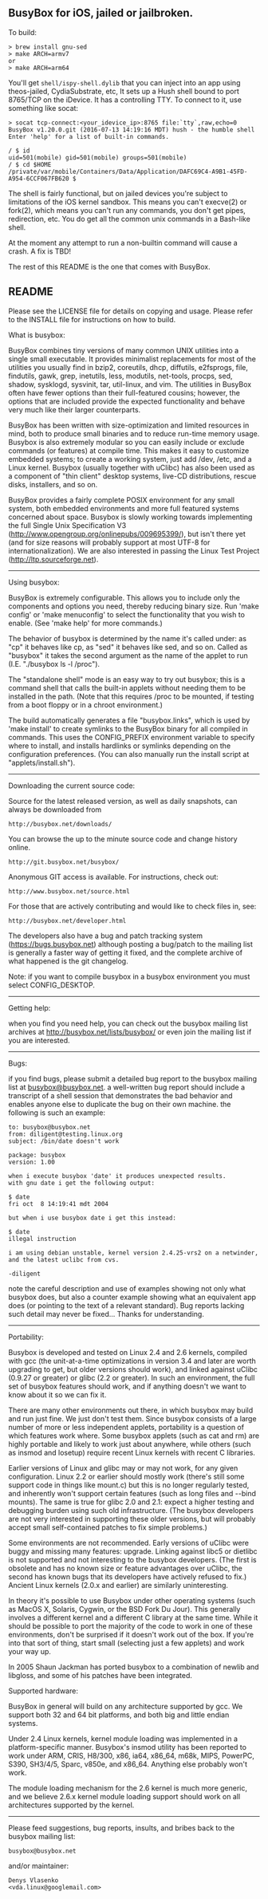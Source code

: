 
BusyBox for iOS, jailed or jailbroken.
--------------------------------------
To build: 

```
> brew install gnu-sed
> make ARCH=armv7
or
> make ARCH=arm64
```

You'll get `shell/ispy-shell.dylib` that you can inject into an app using theos-jailed, CydiaSubstrate, etc, It sets up a Hush shell bound to port 8765/TCP on the iDevice. It has a controlling TTY. To connect to it, use something like socat:

```
> socat tcp-connect:<your_idevice_ip>:8765 file:`tty`,raw,echo=0
BusyBox v1.20.0.git (2016-07-13 14:19:16 MDT) hush - the humble shell
Enter 'help' for a list of built-in commands.

/ $ id
uid=501(mobile) gid=501(mobile) groups=501(mobile)
/ $ cd $HOME
/private/var/mobile/Containers/Data/Application/DAFC69C4-A9B1-45FD-A954-6CCF067FB620 $
```

The shell is fairly functional, but on jailed devices you're subject to limitations of the iOS kernel sandbox. This means you can't execve(2) or fork(2), which means you can't run any commands, you don't get pipes, redirection, etc. You do get all the common unix commands in a Bash-like shell.

At the moment any attempt to run a non-builtin command will cause a crash. A fix is TBD!

The rest of this README is the one that comes with BusyBox.

README
----
Please see the LICENSE file for details on copying and usage.
Please refer to the INSTALL file for instructions on how to build.

What is busybox:

  BusyBox combines tiny versions of many common UNIX utilities into a single
  small executable.  It provides minimalist replacements for most of the
  utilities you usually find in bzip2, coreutils, dhcp, diffutils, e2fsprogs,
  file, findutils, gawk, grep, inetutils, less, modutils, net-tools, procps,
  sed, shadow, sysklogd, sysvinit, tar, util-linux, and vim.  The utilities
  in BusyBox often have fewer options than their full-featured cousins;
  however, the options that are included provide the expected functionality
  and behave very much like their larger counterparts.

  BusyBox has been written with size-optimization and limited resources in
  mind, both to produce small binaries and to reduce run-time memory usage.
  Busybox is also extremely modular so you can easily include or exclude
  commands (or features) at compile time.  This makes it easy to customize
  embedded systems; to create a working system, just add /dev, /etc, and a
  Linux kernel.  Busybox (usually together with uClibc) has also been used as
  a component of "thin client" desktop systems, live-CD distributions, rescue
  disks, installers, and so on.

  BusyBox provides a fairly complete POSIX environment for any small system,
  both embedded environments and more full featured systems concerned about
  space.  Busybox is slowly working towards implementing the full Single Unix
  Specification V3 (http://www.opengroup.org/onlinepubs/009695399/), but isn't
  there yet (and for size reasons will probably support at most UTF-8 for
  internationalization).  We are also interested in passing the Linux Test
  Project (http://ltp.sourceforge.net).

----------------

Using busybox:

  BusyBox is extremely configurable.  This allows you to include only the
  components and options you need, thereby reducing binary size.  Run 'make
  config' or 'make menuconfig' to select the functionality that you wish to
  enable.  (See 'make help' for more commands.)

  The behavior of busybox is determined by the name it's called under: as
  "cp" it behaves like cp, as "sed" it behaves like sed, and so on.  Called
  as "busybox" it takes the second argument as the name of the applet to
  run (I.E. "./busybox ls -l /proc").

  The "standalone shell" mode is an easy way to try out busybox; this is a
  command shell that calls the built-in applets without needing them to be
  installed in the path.  (Note that this requires /proc to be mounted, if
  testing from a boot floppy or in a chroot environment.)

  The build automatically generates a file "busybox.links", which is used by
  'make install' to create symlinks to the BusyBox binary for all compiled in
  commands.  This uses the CONFIG_PREFIX environment variable to specify
  where to install, and installs hardlinks or symlinks depending
  on the configuration preferences.  (You can also manually run
  the install script at "applets/install.sh").

----------------

Downloading the current source code:

  Source for the latest released version, as well as daily snapshots, can always
  be downloaded from

    http://busybox.net/downloads/

  You can browse the up to the minute source code and change history online.

    http://git.busybox.net/busybox/

  Anonymous GIT access is available.  For instructions, check out:

    http://www.busybox.net/source.html

  For those that are actively contributing and would like to check files in,
  see:

    http://busybox.net/developer.html

  The developers also have a bug and patch tracking system
  (https://bugs.busybox.net) although posting a bug/patch to the mailing list
  is generally a faster way of getting it fixed, and the complete archive of
  what happened is the git changelog.

  Note: if you want to compile busybox in a busybox environment you must
  select CONFIG_DESKTOP.

----------------

Getting help:

  when you find you need help, you can check out the busybox mailing list
  archives at http://busybox.net/lists/busybox/ or even join
  the mailing list if you are interested.

----------------

Bugs:

  if you find bugs, please submit a detailed bug report to the busybox mailing
  list at busybox@busybox.net.  a well-written bug report should include a
  transcript of a shell session that demonstrates the bad behavior and enables
  anyone else to duplicate the bug on their own machine. the following is such
  an example:

    to: busybox@busybox.net
    from: diligent@testing.linux.org
    subject: /bin/date doesn't work

    package: busybox
    version: 1.00

    when i execute busybox 'date' it produces unexpected results.
    with gnu date i get the following output:

	$ date
	fri oct  8 14:19:41 mdt 2004

    but when i use busybox date i get this instead:

	$ date
	illegal instruction

    i am using debian unstable, kernel version 2.4.25-vrs2 on a netwinder,
    and the latest uclibc from cvs.

	-diligent

  note the careful description and use of examples showing not only what
  busybox does, but also a counter example showing what an equivalent app
  does (or pointing to the text of a relevant standard).  Bug reports lacking
  such detail may never be fixed...  Thanks for understanding.

----------------

Portability:

  Busybox is developed and tested on Linux 2.4 and 2.6 kernels, compiled
  with gcc (the unit-at-a-time optimizations in version 3.4 and later are
  worth upgrading to get, but older versions should work), and linked against
  uClibc (0.9.27 or greater) or glibc (2.2 or greater).  In such an
  environment, the full set of busybox features should work, and if
  anything doesn't we want to know about it so we can fix it.

  There are many other environments out there, in which busybox may build
  and run just fine.  We just don't test them.  Since busybox consists of a
  large number of more or less independent applets, portability is a question
  of which features work where.  Some busybox applets (such as cat and rm) are
  highly portable and likely to work just about anywhere, while others (such as
  insmod and losetup) require recent Linux kernels with recent C libraries.

  Earlier versions of Linux and glibc may or may not work, for any given
  configuration.  Linux 2.2 or earlier should mostly work (there's still
  some support code in things like mount.c) but this is no longer regularly
  tested, and inherently won't support certain features (such as long files
  and --bind mounts).  The same is true for glibc 2.0 and 2.1: expect a higher
  testing and debugging burden using such old infrastructure.  (The busybox
  developers are not very interested in supporting these older versions, but
  will probably accept small self-contained patches to fix simple problems.)

  Some environments are not recommended.  Early versions of uClibc were buggy
  and missing many features: upgrade.  Linking against libc5 or dietlibc is
  not supported and not interesting to the busybox developers.  (The first is
  obsolete and has no known size or feature advantages over uClibc, the second
  has known bugs that its developers have actively refused to fix.)  Ancient
  Linux kernels (2.0.x and earlier) are similarly uninteresting.

  In theory it's possible to use Busybox under other operating systems (such as
  MacOS X, Solaris, Cygwin, or the BSD Fork Du Jour).  This generally involves
  a different kernel and a different C library at the same time.  While it
  should be possible to port the majority of the code to work in one of
  these environments, don't be surprised if it doesn't work out of the box.  If
  you're into that sort of thing, start small (selecting just a few applets)
  and work your way up.

  In 2005 Shaun Jackman has ported busybox to a combination of newlib
  and libgloss, and some of his patches have been integrated.

Supported hardware:

  BusyBox in general will build on any architecture supported by gcc.  We
  support both 32 and 64 bit platforms, and both big and little endian
  systems.

  Under 2.4 Linux kernels, kernel module loading was implemented in a
  platform-specific manner.  Busybox's insmod utility has been reported to
  work under ARM, CRIS, H8/300, x86, ia64, x86_64, m68k, MIPS, PowerPC, S390,
  SH3/4/5, Sparc, v850e, and x86_64.  Anything else probably won't work.

  The module loading mechanism for the 2.6 kernel is much more generic, and
  we believe 2.6.x kernel module loading support should work on all
  architectures supported by the kernel.

----------------

Please feed suggestions, bug reports, insults, and bribes back to the busybox
mailing list:

	busybox@busybox.net

and/or maintainer:

	Denys Vlasenko
	<vda.linux@googlemail.com>
